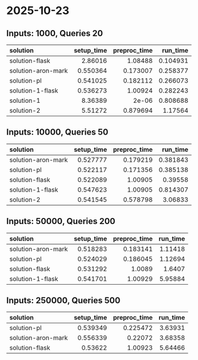 # 2025-10-23

## Inputs: 1000, Queries 20

| solution           |   setup_time |   preproc_time |   run_time |
|:-------------------|-------------:|---------------:|-----------:|
| solution-flask     |     2.86016  |       1.08488  |   0.104931 |
| solution-aron-mark |     0.550364 |       0.173007 |   0.258377 |
| solution-pl        |     0.541025 |       0.182112 |   0.266073 |
| solution-1-flask   |     0.536273 |       1.00924  |   0.282243 |
| solution-1         |     8.36389  |       2e-06    |   0.808688 |
| solution-2         |     5.51272  |       0.879694 |   1.17564  |

## Inputs: 10000, Queries 50

| solution           |   setup_time |   preproc_time |   run_time |
|:-------------------|-------------:|---------------:|-----------:|
| solution-aron-mark |     0.527777 |       0.179219 |   0.381843 |
| solution-pl        |     0.522117 |       0.171356 |   0.385138 |
| solution-flask     |     0.522089 |       1.00905  |   0.39558  |
| solution-1-flask   |     0.547623 |       1.00905  |   0.814307 |
| solution-2         |     0.541545 |       0.578798 |   3.06833  |

## Inputs: 50000, Queries 200

| solution           |   setup_time |   preproc_time |   run_time |
|:-------------------|-------------:|---------------:|-----------:|
| solution-aron-mark |     0.518283 |       0.183141 |    1.11418 |
| solution-pl        |     0.524029 |       0.186045 |    1.12694 |
| solution-flask     |     0.531292 |       1.0089   |    1.6407  |
| solution-1-flask   |     0.541701 |       1.00929  |    5.95884 |

## Inputs: 250000, Queries 500

| solution           |   setup_time |   preproc_time |   run_time |
|:-------------------|-------------:|---------------:|-----------:|
| solution-pl        |     0.539349 |       0.225472 |    3.63931 |
| solution-aron-mark |     0.556339 |       0.22072  |    3.68358 |
| solution-flask     |     0.53622  |       1.00923  |    5.64466 |